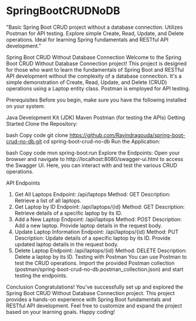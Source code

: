 # SpringBootCRUDNoDB
"Basic Spring Boot CRUD project without a database connection. Utilizes Postman for API testing. Explore simple Create, Read, Update, and Delete operations. Ideal for learning Spring fundamentals and RESTful API development."

Spring Boot CRUD Without Database Connection
Welcome to the Spring Boot CRUD Without Database Connection project! This project is designed for those who want to learn the fundamentals of Spring Boot and RESTful API development without the complexity of a database connection. It's a simple demonstration of Create, Read, Update, and Delete (CRUD) operations using a Laptop entity class. Postman is employed for API testing.

Prerequisites
Before you begin, make sure you have the following installed on your system:

Java Development Kit (JDK)
Maven
Postman (for testing the APIs)
Getting Started
Clone the Repository:

bash
Copy code
git clone https://github.com/Ravindragouda/spring-boot-crud-no-db.git
cd spring-boot-crud-no-db
Run the Application:

bash
Copy code
mvn spring-boot:run
Explore the Endpoints:
Open your browser and navigate to http://localhost:8080/swagger-ui.html to access the Swagger UI. Here, you can interact with and test the various CRUD operations.

API Endpoints
1. Get All Laptops
Endpoint: /api/laptops
Method: GET
Description: Retrieve a list of all laptops.
2. Get Laptop by ID
Endpoint: /api/laptops/{id}
Method: GET
Description: Retrieve details of a specific laptop by its ID.
3. Add a New Laptop
Endpoint: /api/laptops
Method: POST
Description: Add a new laptop. Provide laptop details in the request body.
4. Update Laptop Information
Endpoint: /api/laptops/{id}
Method: PUT
Description: Update details of a specific laptop by its ID. Provide updated laptop details in the request body.
5. Delete Laptop
Endpoint: /api/laptops/{id}
Method: DELETE
Description: Delete a laptop by its ID.
Testing with Postman
You can use Postman to test the CRUD operations. Import the provided Postman collection (postman/spring-boot-crud-no-db.postman_collection.json) and start testing the endpoints.

Conclusion
Congratulations! You've successfully set up and explored the Spring Boot CRUD Without Database Connection project. This project provides a hands-on experience with Spring Boot fundamentals and RESTful API development. Feel free to customize and expand the project based on your learning goals. Happy coding!
